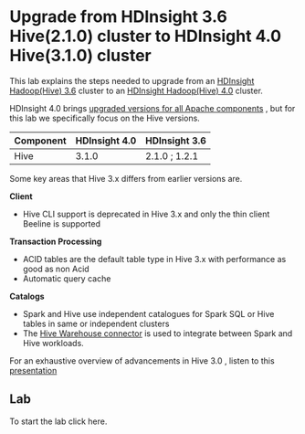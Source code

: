 #  Upgrade from HDInsight 3.6 Hive(2.1.0) cluster to HDInsight 4.0 Hive(3.1.0) cluster 

This lab explains the steps needed to upgrade from an [HDInsight Hadoop(Hive) 3.6](https://docs.microsoft.com/en-us/azure/hdinsight/hdinsight-release-notes-archive) cluster to an [HDInsight Hadoop(Hive) 4.0](https://docs.microsoft.com/en-us/azure/hdinsight/hdinsight-version-release) cluster.

HDInsight 4.0 brings [upgraded versions for all Apache components](https://docs.microsoft.com/en-us/azure/hdinsight/hdinsight-component-versioning) , but for this lab we specifically focus on the Hive versions. 

|Component| HDInsight 4.0 | HDInsight 3.6 |
|--|--|--|
|Hive| 3.1.0 |2.1.0 ; 1.2.1| 

Some key areas that Hive 3.x differs from earlier versions are.

 **Client** 

 - Hive CLI support is deprecated in Hive 3.x and only the thin client
   Beeline is supported

**Transaction Processing** 

 - ACID tables are the default table type in Hive 3.x with performance as good as non Acid
 - Automatic query cache

 **Catalogs** 

 - Spark and Hive use independent catalogues for Spark SQL or Hive tables in same or independent clusters
 - The [Hive Warehouse connector](https://docs.microsoft.com/en-us/azure/hdinsight/interactive-query/apache-hive-warehouse-connector) is used to integrate between Spark and Hive workloads. 
   

For an exhaustive overview of advancements in Hive 3.0 , listen to this [presentation](https://www.youtube.com/watch?v=exdDSckutm8) 

## Lab

To start the lab click here. 
<!--stackedit_data:
eyJoaXN0b3J5IjpbLTExMzA3NzU0NjksOTUxMDU4MTE3LC0xMD
QzNzI0MTE4LC0xMjU3MjE1Mjk5LDE2NDU3NTc0NiwxMDEwNTY1
MDc0LC0xODEyOTU3OTU3LC03NzM1NDU1NDQsMTQwNDc1Nzc2OS
wtMjA5NDkyMTgzMCwtNzg5Mzk4NTQsLTE5OTM2MTIwMTksOTE4
NjcwMTEyLC0xODY2NTU2MDIwLC0xMDg1MTg2NzE2LC0yMzMwMT
E4NiwtMTM4ODI4NTE0M119
-->